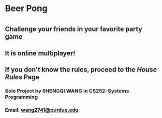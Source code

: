 # Beer Pong 
#
## Challenge your friends in your favorite party game
## It is online multiplayer!

## If you don't know the rules, proceed to the _House Rules_ Page

### Solo Project by SHENGQI WANG in CS252: Systems Programming 
### Email: wang2741@purdue.edu

